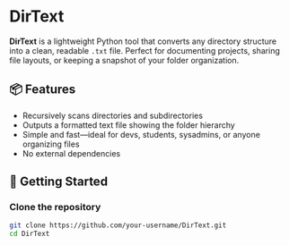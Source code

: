 # DirText

**DirText** is a lightweight Python tool that converts any directory structure into a clean, readable `.txt` file. Perfect for documenting projects, sharing file layouts, or keeping a snapshot of your folder organization.

## 📦 Features

- Recursively scans directories and subdirectories
- Outputs a formatted text file showing the folder hierarchy
- Simple and fast—ideal for devs, students, sysadmins, or anyone organizing files
- No external dependencies

## 🚀 Getting Started

### Clone the repository

```bash
git clone https://github.com/your-username/DirText.git
cd DirText
